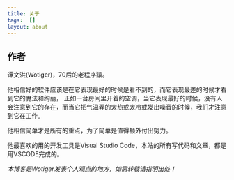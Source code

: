 ```yaml
---
title: 关于
tags:  []
layout: about
---
```


## 作者

谭文洪(Wotiger)，70后的老程序猿。

他相信好的软件应该是在它表现最好的时候是看不到的，而它表现最差的时候才看到它的魔法和绚丽，
正如一台房间里开着的空调，当它表现最好的时候，没有人会注意到它的存在，而当它把气温弄的太热或太冷或发出噪音的时候，我们才注意到它在工作。

他相信简单才是所有的重点，为了简单是值得额外付出努力。

他最喜欢的用的开发工具是Visual Studio Code，本站的所有写代码和文章，都是用VSCODE完成的。

*本博客是Wotiger发表个人观点的地方，如需转载请指明出处！*